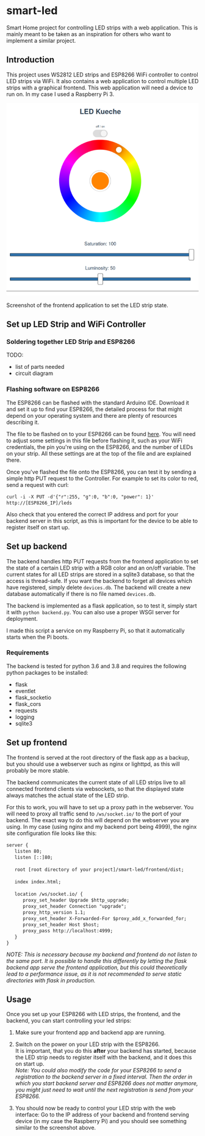 # smart-led
Smart Home project for controlling LED strips with a web application.
This is mainly meant to be taken as an inspiration for others who want to
 implement a similar project.
 
## Introduction
This project uses WS2812 LED strips and ESP8266 WiFi controller to control 
LED strips via WiFi. It also contains a web application to control multiple 
LED strips with a graphical frontend. This web application will need a device to
 run on. In my case I used a Raspberry Pi 3. 

![frontend application](screenshot-frontend.png)

Screenshot of the frontend application to set the LED strip state.


## Set up LED Strip and WiFi Controller

### Soldering together LED Strip and ESP8266
   TODO:
   - list of parts needed
   - circuit diagram
   
### Flashing software on ESP8266
The ESP8266 can be flashed with the standard Arduino IDE. Download it and set it
up to find your ESP8266, the detailed process for that might depend on your
 operating system and there are plenty of resources describing it.

The file to be flashed on to your ESP8266 can be found
[here](esp8266/led_rest_api/led_rest_api.ino).
You will need to adjust some settings in this file before flashing it, such
 as your WiFi credentials, the pin you're using on the ESP8266, and the
  number of LEDs on your strip. All these settings are at the top of the file
   and are explained there.
   
Once you've flashed the file onto the ESP8266, you can test it by sending a
 simple http PUT request to the Controller. For example to set its color to
  red, send a request with curl:
  
  ```
  curl -i -X PUT -d'{"r":255, "g":0, "b":0, "power": 1}' http://[ESP8266_IP]/leds
  ```

Also check that you entered the correct IP address and port for your backend
 server in this script, as this is important for the device to be able to
  register itself on start up.

## Set up backend
The backend handles http PUT requests from the frontend application to set
the state of a certain LED strip with a RGB color and an on/off variable.
The current states for all LED strips are stored in a sqlite3 database, so
that the access is thread-safe. If you want the backend to forget all devices
 which have registered, simply delete `devices.db`. The backend will create
 a new database automatically if there is no file named `devices.db`.

The backend is implemented as a flask application, so to test it, simply
start it with `python backend.py`. You can also use a proper WSGI server for
 deployment.
 
 I made this script a service on my  Raspberry Pi, so that it automatically
starts when the Pi boots.

### Requirements
The backend is tested for python 3.6 and 3.8 and requires
the following python packages to be installed:
- flask
- eventlet
- flask_socketio
- flask_cors
- requests
- logging
- sqlite3

## Set up frontend
The frontend is served at the root directory of the flask app as a
backup, but you should use a webserver such as nginx or lighttpd, as this
will probably be more stable.

The backend communicates the current state of all LED strips live to all
connected frontend clients via websockets, so that the displayed state always
matches the actual state of the LED strip.
 
For this to work, you will have to set up a proxy path in the webserver. You
 will need to proxy all traffic send to `/ws/socket.io/` to the port of your
  backend. The exact way to do this will depend on the webserver
   you are using. In my case (using nginx and my backend port being 4999), the
    nginx site configuration file looks like this:
    
```
server {
   listen 80;
   listen [::]80;

   root [root directory of your project]/smart-led/frontend/dist;

   index index.html;

   location /ws/socket.io/ {
      proxy_set_header Upgrade $http_upgrade;
      proxy_set_header Connection "upgrade";
      proxy_http_version 1.1;
      proxy_set_header X-Forwarded-For $proxy_add_x_forwarded_for;
      proxy_set_header Host $host;
      proxy_pass http://localhost:4999;
   }
}
```
*NOTE: This is necessary because my backend and frontend do not listen to the
 same port. It is possible to handle this differently by letting the
  flask backend app serve the frontend application, but this could
   theoretically lead to a performance issue, as it is not recommended to serve
    static directories with flask in production.* 
    
## Usage
Once you set up your ESP8266 with LED strips, the frontend, and the backend, you
can start controlling your led strips:

1) Make sure your frontend app and backend app are running.

2) Switch on the power on your LED strip with the ESP8266.\
It is important, that you do this **after** your backend has started, because
the LED strip needs to register itself with the backend, and it does this on
start up. \
*Note: You could also modify the code for your ESP8266 to send a registration to
the backend server in a fixed interval. Then the order in which you start
backend server and ESP8266 does not matter anymore, you might just need to
wait until the next registration is send from your ESP8266.*

3) You should now be ready to control your LED strip with the web interface: 
Go to the IP address of your backend and frontend serving device (in my
case the Raspberry Pi) and you should see something similar to the screenshot
above. 

